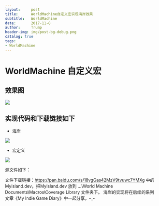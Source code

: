 ```yaml
---
layout:     post
title:      WorldMachine自定义宏实现海岸效果
subtitle:   WorldMachine
date:       2017-11-8
author:     Trump
header-img: img/post-bg-debug.png
catalog: true
tags:
- WorldMachine
---
```


# WorldMachine 自定义宏
## 效果图

![](http://mingchuan.wang/img/WM_Beach/1.png)

## 实现代码和下载链接如下

- 海岸

![](http://mingchuan.wang/img/WM_Beach/2.png)

- 宏定义

![](http://mingchuan.wang/img/WM_Beach/3.png)

源文件如下：

文件下载链接：https://pan.baidu.com/s/18vgGas42MzV9tvuwc7YMXg 中的 MyIsland.dev，把MyIsland.dev 放到 ...\World Machine Documents\Macros\Coverage Library 文件夹下。
海岸的实现将在后续的系列文章《My Indie Game Diary》中一起分享。-_-
